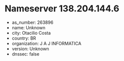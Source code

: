 # Nameserver 138.204.144.6

* as_number: 263896
* name: Unknown
* city: Otacilio Costa
* country: BR
* organization: J A J INFORMATICA
* version: Unknown
* dnssec: false
